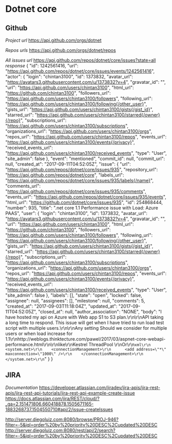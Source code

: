 

# Dotnet core

## Github
*Project url*
https://api.github.com/orgs/dotnet

*Repos urls*
https://api.github.com/orgs/dotnet/repos

*All issues url*
https://api.github.com/repos/dotnet/core/issues?state=all
*response*
{
    "id": 1242561416,
    "url": "https://api.github.com/repos/dotnet/core/issues/events/1242561416",
    "actor": {
      "login": "chintan3100",
      "id": 1373832,
      "avatar_url": "https://avatars3.githubusercontent.com/u/1373832?v=4",
      "gravatar_id": "",
      "url": "https://api.github.com/users/chintan3100",
      "html_url": "https://github.com/chintan3100",
      "followers_url": "https://api.github.com/users/chintan3100/followers",
      "following_url": "https://api.github.com/users/chintan3100/following{/other_user}",
      "gists_url": "https://api.github.com/users/chintan3100/gists{/gist_id}",
      "starred_url": "https://api.github.com/users/chintan3100/starred{/owner}{/repo}",
      "subscriptions_url": "https://api.github.com/users/chintan3100/subscriptions",
      "organizations_url": "https://api.github.com/users/chintan3100/orgs",
      "repos_url": "https://api.github.com/users/chintan3100/repos",
      "events_url": "https://api.github.com/users/chintan3100/events{/privacy}",
      "received_events_url": "https://api.github.com/users/chintan3100/received_events",
      "type": "User",
      "site_admin": false
    },
    "event": "mentioned",
    "commit_id": null,
    "commit_url": null,
    "created_at": "2017-09-11T04:52:05Z",
    "issue": {
      "url": "https://api.github.com/repos/dotnet/core/issues/935",
      "repository_url": "https://api.github.com/repos/dotnet/core",
      "labels_url": "https://api.github.com/repos/dotnet/core/issues/935/labels{/name}",
      "comments_url": "https://api.github.com/repos/dotnet/core/issues/935/comments",
      "events_url": "https://api.github.com/repos/dotnet/core/issues/935/events",
      "html_url": "https://github.com/dotnet/core/issues/935",
      "id": 254868444,
      "number": 935,
      "title": ".net core 1.1 Performance issue with Load: Azure PAAS",
      "user": {
        "login": "chintan3100",
        "id": 1373832,
        "avatar_url": "https://avatars3.githubusercontent.com/u/1373832?v=4",
        "gravatar_id": "",
        "url": "https://api.github.com/users/chintan3100",
        "html_url": "https://github.com/chintan3100",
        "followers_url": "https://api.github.com/users/chintan3100/followers",
        "following_url": "https://api.github.com/users/chintan3100/following{/other_user}",
        "gists_url": "https://api.github.com/users/chintan3100/gists{/gist_id}",
        "starred_url": "https://api.github.com/users/chintan3100/starred{/owner}{/repo}",
        "subscriptions_url": "https://api.github.com/users/chintan3100/subscriptions",
        "organizations_url": "https://api.github.com/users/chintan3100/orgs",
        "repos_url": "https://api.github.com/users/chintan3100/repos",
        "events_url": "https://api.github.com/users/chintan3100/events{/privacy}",
        "received_events_url": "https://api.github.com/users/chintan3100/received_events",
        "type": "User",
        "site_admin": false
      },
      "labels": [],
      "state": "open",
      "locked": false,
      "assignee": null,
      "assignees": [],
      "milestone": null,
      "comments": 5,
      "created_at": "2017-09-03T11:18:04Z",
      "updated_at": "2017-09-11T04:52:05Z",
      "closed_at": null,
      "author_association": "NONE",
      "body": "I have hosted my api on Azure with Web app S1 to S3 plan.\r\n\r\nAPI taking a long time to respond. This issue will get when I have tried to run load test script with multiple users.\r\n\r\nAny setting Should we consider for multiple users or when load increase for 1.1\r\nhttp://weblogs.thinktecture.com/pawel/2017/03/aspnet-core-webapi-performance.html\r\n\r\nlike\r\nKestrel ThreadPool \r\nOr\r\n```xml\r\n  <system.net>\r\n    <connectionManagement>\r\n      <add address=\"*\" maxconnection=\"1000\" />\r\n    </connectionManagement>\r\n  </system.net>\r\n```"
    }
  }


## JIRA
*Documentation*
https://developer.atlassian.com/jiradev/jira-apis/jira-rest-apis/jira-rest-api-tutorials/jira-rest-api-example-create-issue
https://docs.atlassian.com/jira/REST/cloud/?_ga=2.151471806.660418878.1505671165-1883268737.1504550710#api/2/issue-createIssues


http://server.diegoluiz.com:8080/browse/PROJ-946?filter=-5&jql=order%20by%20priority%20DESC%2Cupdated%20DESC
http://server.diegoluiz.com:8080/rest/api/2/search?filter=-5&jql=order%20by%20priority%20DESC%2Cupdated%20DESC

